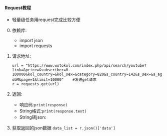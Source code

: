 #### Request教程
* 轻量级任务用request完成比较方便
0. 依赖库:
	* import json
	* import requests


1. 请求地址:
	```
	url = "https://www.wotokol.com/index.php/api/search/youtube?link=&price=&subscriber=0-100000&kol_country=&kol_sex=&category=820&s_country=142&s_sex=&s_age=&s_operating=&s_terminal=&wares_key=&is_brand=&token=eyJ0eXAiOiJKV1QiLCJhbGciOiJIUzI1NiJ9.eyJpYXQiOjE2MDQyODYyMjcsImV4cCI6MTYwNDM0NjIyNywidXNlcl9pZCI6MTU5NCwicGhvbmUiOiIxMzkyNjE3ODU3NyIsIm5hbWUiOm51bGx9.630M6TeHTwr2qHSsgDkArS8VM6BE1mM1E7D2dWh-obM&page=1&limit=10000"    #发送get请求
    r = requests.get(url)
	```
2. 返回:
	* 响应码:`print(response) `
	* String格式:`print(response.text)`
	* String转json:
2. 获取返回的json数据
	`data_list = r.json()['data']`
	